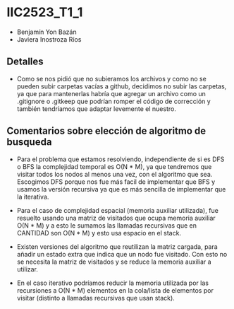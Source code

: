 # IIC2523_T1_1

- Benjamín Yon Bazán
- Javiera Inostroza Ríos

## Detalles
- Como se nos pidió que no subieramos los archivos y como no se pueden subir carpetas vacías a github, decidimos no subir las carpetas, ya que para mantenerlas habría que agregar un archivo como un .gitignore o .gitkeep que podrían romper el código de corrección y también tendríamos que adaptar levemente el nuestro.

## Comentarios sobre elección de algoritmo de busqueda
- Para el problema que estamos resolviendo, independiente de si es DFS o BFS la complejidad temporal es O(N * M), ya que tendremos que visitar todos los nodos al menos una vez, con el algoritmo que sea. Escogimos DFS porque nos fue más facil de implementar que BFS y usamos la versión recursiva ya que es más sencilla de implementar que la iterativa.

- Para el caso de complejidad espacial (memoria auxiliar utilizada), fue resuelto usando una matriz de visitados que ocupa memoria auxiliar O(N * M) y a esto le sumamos las llamadas recursivas que en CANTIDAD son O(N * M) y esto usa espacio en el stack.


- Existen versiones del algoritmo que reutilizan la matriz cargada, para añadir un estado extra que indica que un nodo fue visitado. Con esto no se necesita la matriz de visitados y se reduce la memoria auxiliar a utilizar.
- En el caso iterativo podríamos reducir la memoria utilizada por las recursiones a O(N * M) elementos en la cola/lista de elementos por visitar (distinto a llamadas recursivas que usan stack).
- Para nuestro problema la memoria auxiliar no varía entre BFS o DFS.
